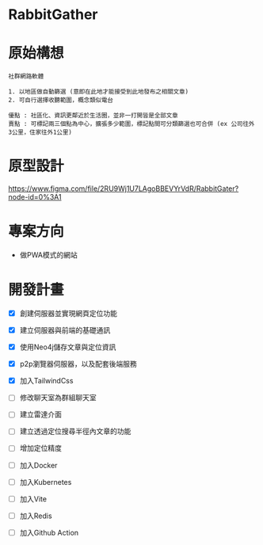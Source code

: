 # RabbitGather

# 原始構想

```
社群網路軟體

1. 以地區做自動篩選 (意即在此地才能接受到此地發布之相關文章)
2. 可自行選擇收聽範圍，概念類似電台

優點 : 社區化、資訊更鄰近於生活圈，並非一打開皆是全部文章
賣點 : 可標記兩三個點為中心，擴張多少範圍，標記點間可分類篩選也可合併 (ex 公司往外3公里，住家往外1公里)
```

# 原型設計
https://www.figma.com/file/2RU9Wj1U7LAgoBBEVYrVdR/RabbitGater?node-id=0%3A1


# 專案方向
* 做PWA模式的網站

# 開發計畫
* [x] 創建伺服器並實現網頁定位功能
* [x] 建立伺服器與前端的基礎通訊
* [x] 使用Neo4j儲存文章與定位資訊
* [x] p2p瀏覽器伺服器，以及配套後端服務
* [x] 加入TailwindCss
* [ ] 修改聊天室為群組聊天室
* [ ] 建立雷達介面 

* [ ] 建立透過定位搜尋半徑內文章的功能
* [ ] 增加定位精度
* [ ] 加入Docker
* [ ] 加入Kubernetes
* [ ] 加入Vite
* [ ] 加入Redis
* [ ] 加入Github Action






